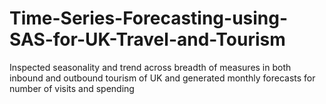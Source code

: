 # Time-Series-Forecasting-using-SAS-for-UK-Travel-and-Tourism
Inspected seasonality and trend across breadth of measures in both inbound and outbound tourism of UK and generated monthly forecasts for number of visits and spending
